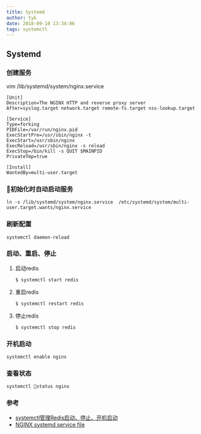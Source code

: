 ```yaml
---
title: Systemd
author: tyk
date: 2018-09-10 13:34:06
tags: systemctl
---
```

## Systemd

### 创建服务
vim /lib/systemd/system/nginx.service

```
[Unit]
Description=The NGINX HTTP and reverse proxy server
After=syslog.target network.target remote-fs.target nss-lookup.target

[Service]
Type=forking
PIDFile=/var/run/nginx.pid
ExecStartPre=/usr/sbin/nginx -t
ExecStart=/usr/sbin/nginx
ExecReload=/usr/sbin/nginx -s reload
ExecStop=/bin/kill -s QUIT $MAINPID
PrivateTmp=true

[Install]
WantedBy=multi-user.target
```

### 初始化时自动启动服务
```
ln -s /lib/systemd/system/nginx.service  /etc/systemd/system/multi-user.target.wants/nginx.service
```

### 刷新配置
```
systemctl daemon-reload
```

### 启动、重启、停止

1. 启动redis
    ```
    $ systemctl start redis
    ```

2. 重启redis
    ```
    $ systemctl restart redis
    ```

3. 停止redis
    ```
    $ systemctl stop redis
    ```

### 开机启动

```
systemctl enable nginx
```

### 查看状态

```
systemctl status nginx
```

### 参考
- [systemctl管理Redis启动、停止、开机启动](https://blog.csdn.net/chwshuang/article/details/68489968)
- [NGINX systemd service file](https://www.nginx.com/resources/wiki/start/topics/examples/systemd/)